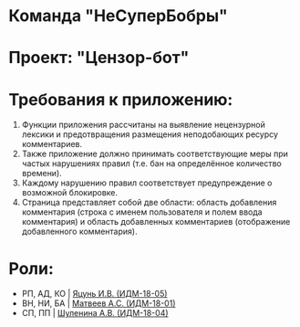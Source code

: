 # Команда "НеСуперБобры" 
# Проект: "Цензор-бот"

# Требования к приложению: 
1. Функции приложения рассчитаны на выявление нецензурной лексики и предотвращения размещения неподобающих ресурсу комментариев.
2. Также приложение должно принимать соответствующие меры при частых нарушениях правил (т.е. бан на определённое количество времени). 
3. Каждому нарушению правил соответствует предупреждение о возможной блокировке.
4. Страница представляет собой две области: область добавления комментария (строка с именем пользователя и полем ввода комментария) и область добавленных комментариев (отображение добавленного комментария).

# Роли:
* РП, АД, КО | [Яцунь И.В. (ИДМ-18-05)](https://chyogurt.github.io/index.html)
* ВН, НИ, БА | [Матвеев А.С. (ИДМ-18-01)]( )
* СП, ПП     | [Шуленина А.В. (ИДМ-18-04)](https://asay1515.github.io/)


